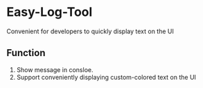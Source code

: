 # Easy-Log-Tool
 Convenient for developers to quickly display text on the UI
## Function
1. Show message in consloe.
2. Support conveniently displaying custom-colored text on the UI
